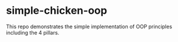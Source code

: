 # simple-chicken-oop
This repo demonstrates the simple implementation of OOP principles including the 4 pillars.
